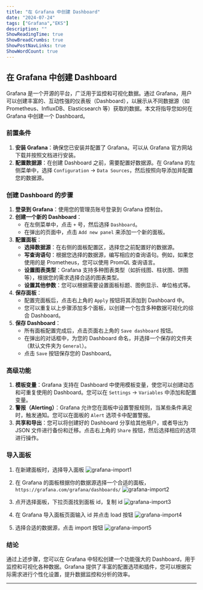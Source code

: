 ```yaml
---
title: "在 Grafana 中创建 Dashboard"
date: "2024-07-24"
tags: ["Grafana","EKS"]
description: ""
ShowReadingTime: true
ShowBreadCrumbs: true
ShowPostNavLinks: true
ShowWordCount: true
---
```


## 在 Grafana 中创建 Dashboard

Grafana 是一个开源的平台，广泛用于监控和可视化数据。通过 Grafana，用户可以创建丰富的、互动性强的仪表板（Dashboard），以展示从不同数据源（如 Prometheus、InfluxDB、Elasticsearch 等）获取的数据。本文将指导您如何在 Grafana 中创建一个 Dashboard。

### 前置条件

1. **安装 Grafana**：确保您已安装并配置了 Grafana。可以从 Grafana 官方网站 下载并按照文档进行安装。
2. **配置数据源**：在创建 Dashboard 之前，需要配置好数据源。在 Grafana 的左侧菜单中，选择 `Configuration` -> `Data Sources`，然后按照向导添加并配置您的数据源。

### 创建 Dashboard 的步骤

1. **登录到 Grafana**：使用您的管理员账号登录到 Grafana 控制台。
2. **创建一个新的 Dashboard**：
   - 在左侧菜单中，点击 `+` 号，然后选择 `Dashboard`。
   - 在弹出的页面中，点击 `Add new panel` 来添加一个新的面板。
3. **配置面板**：
   - **选择数据源**：在右侧的面板配置区，选择您之前配置好的数据源。
   - **写查询语句**：根据您选择的数据源，编写相应的查询语句。例如，如果您使用的是 Prometheus，您可以使用 PromQL 查询语言。
   - **设置图表类型**：Grafana 支持多种图表类型（如折线图、柱状图、饼图等），根据您的需求选择合适的图表类型。
   - **设置其他参数**：您可以根据需要设置面板标题、图例显示、单位格式等。
4. **保存面板**：
   - 配置完面板后，点击右上角的 `Apply` 按钮将其添加到 Dashboard 中。
   - 您可以重复以上步骤添加多个面板，以创建一个包含多种数据可视化的综合 Dashboard。
5. **保存 Dashboard**：
   - 所有面板配置完成后，点击页面右上角的 `Save dashboard` 按钮。
   - 在弹出的对话框中，为您的 Dashboard 命名，并选择一个保存的文件夹（默认文件夹为 `General`）。
   - 点击 `Save` 按钮保存您的 Dashboard。

### 高级功能

1. **模板变量**：Grafana 支持在 Dashboard 中使用模板变量，使您可以创建动态和可重复使用的 Dashboard。您可以在 `Settings` -> `Variables` 中添加和配置变量。
2. **警报（Alerting）**：Grafana 允许您在面板中设置警报规则，当某些条件满足时，触发通知。您可以在面板的 `Alert` 选项卡中配置警报。
3. **共享和导出**：您可以将创建好的 Dashboard 分享给其他用户，或者导出为 JSON 文件进行备份和迁移。点击右上角的 `Share` 按钮，然后选择相应的选项进行操作。
   
### 导入面板

1. 在新建面板时，选择导入面板
![grafana-import1](/img/grafana-import1.png)

2. 在 Grafana 的面板根据你的数据源选择一个合适的面板，`https://grafana.com/grafana/dashboards/`
![grafana-import2](/img/grafana-import2.png)

3. 点开选择面板，下拉页面找到面板 id，复制 id
![grafana-import3](/img/grafana-import3.png)

4. 在 Grafana 导入面板页面输入 id 并点击 load 按钮
   ![grafana-import4](/img/grafana-import4.png)

5. 选择合适的数据源，点击 import 按钮
   ![grafana-import5](/img/grafana-import5.png)

### 结论

通过上述步骤，您可以在 Grafana 中轻松创建一个功能强大的 Dashboard，用于监控和可视化各种数据。Grafana 提供了丰富的配置选项和插件，您可以根据实际需求进行个性化设置，提升数据监控和分析的效率。

------
